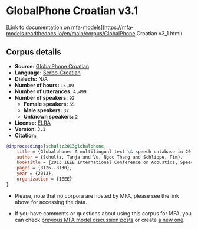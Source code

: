 
# GlobalPhone Croatian v3.1

[Link to documentation on mfa-models](https://mfa-models.readthedocs.io/en/main/corpus/GlobalPhone Croatian v3_1.html)

## Corpus details

- **Source:** [GlobalPhone Croatian](https://catalogue.elra.info/en-us/repository/browse/ELRA-S0195/)
- **Language:** [Serbo-Croatian](https://en.wikipedia.org/wiki/Serbo-Croatian)
- **Dialects:** N/A
- **Number of hours:** `15.89`
- **Number of utterances:** `4,499`
- **Number of speakers:** `92`
  - **Female speakers:** `55`
  - **Male speakers:** `37`
  - **Unknown speakers:** `2`
- **License:** [ELRA](https://www.elra.info/en/services-around-lrs/distribution/licensing/)
- **Version:** `3.1`
- **Citation:**
```bibtex
@inproceedings{schultz2013globalphone,
	title = {Globalphone: A multilingual text \& speech database in 20 languages},
	author = {Schultz, Tanja and Vu, Ngoc Thang and Schlippe, Tim},
	booktitle = {2013 IEEE International Conference on Acoustics, Speech and Signal Processing},
	pages = {8126--8130},
	year = {2013},
	organization = {IEEE}
}
```

- Please, note that no corpora are hosted by MFA, please see the link above for accessing the data.

- If you have comments or questions about using this corpus for MFA, you can check [previous MFA model discussion posts](https://github.com/MontrealCorpusTools/mfa-models/discussions?discussions_q=GlobalPhone+Croatian+v3.1) or create [a new one](https://github.com/MontrealCorpusTools/mfa-models/discussions/new).
